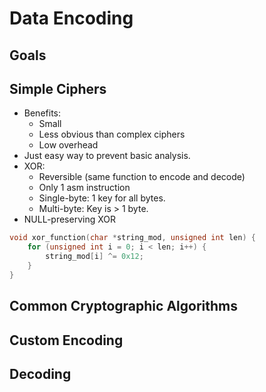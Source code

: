 # Data Encoding

## Goals

## Simple Ciphers

- Benefits:
    - Small
    - Less obvious than complex ciphers
    - Low overhead
- Just easy way to prevent basic analysis.
- XOR:
    - Reversible (same function to encode and decode)
    - Only 1 asm instruction
    - Single-byte: 1 key for all bytes.
    - Multi-byte: Key is > 1 byte.
- NULL-preserving XOR

```C
void xor_function(char *string_mod, unsigned int len) {
    for (unsigned int i = 0; i < len; i++) {
        string_mod[i] ^= 0x12;
    }
}
```

## Common Cryptographic Algorithms

## Custom Encoding

## Decoding

